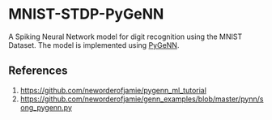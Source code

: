 # MNIST-STDP-PyGeNN

A Spiking Neural Network model for digit recognition using the MNIST Dataset. The model is implemented using [PyGeNN](https://github.com/genn-team/genn/tree/master/pygenn).

## References
1. https://github.com/neworderofjamie/pygenn_ml_tutorial
2. https://github.com/neworderofjamie/genn_examples/blob/master/pynn/song_pygenn.py
